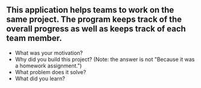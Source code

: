 # <The Project Tracker>

## This application helps teams to work on the same project. The program keeps track of the overall progress as well as keeps track of each team member. 

- What was your motivation?
- Why did you build this project? (Note: the answer is not "Because it was a homework assignment.")
- What problem does it solve?
- What did you learn?

